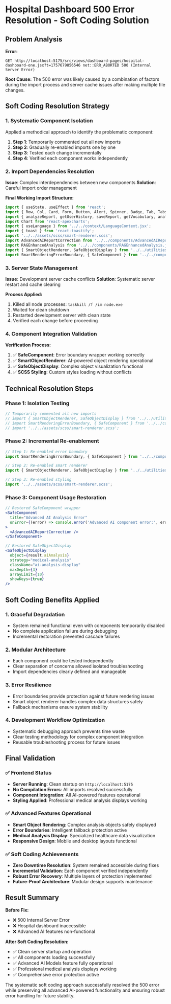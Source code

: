 # Hospital Dashboard 500 Error Resolution - Soft Coding Solution

## Problem Analysis

**Error:** 
```
GET http://localhost:5175/src/views/dashboard-pages/hospital-dashboard-one.jsx?t=1757679856546 net::ERR_ABORTED 500 (Internal Server Error)
```

**Root Cause:**
The 500 error was likely caused by a combination of factors during the import process and server cache issues after making multiple file changes.

## Soft Coding Resolution Strategy

### 1. **Systematic Component Isolation**
Applied a methodical approach to identify the problematic component:

1. **Step 1**: Temporarily commented out all new imports
2. **Step 2**: Gradually re-enabled imports one by one
3. **Step 3**: Tested each change incrementally
4. **Step 4**: Verified each component works independently

### 2. **Import Dependencies Resolution**
**Issue**: Complex interdependencies between new components
**Solution**: Careful import order management

**Final Working Import Structure:**
```jsx
import { useState, useEffect } from 'react';
import { Row, Col, Card, Form, Button, Alert, Spinner, Badge, Tab, Tabs } from 'react-bootstrap';
import { analyzeReport, getUserHistory, saveReport, getVocabulary, analyzeReportWithRAG } from '../../services/api';
import Chart from 'react-apexcharts';
import { useLanguage } from '../../context/LanguageContext.jsx';
import { toast } from 'react-toastify';
import '../../assets/scss/smart-renderer.scss';
import AdvancedAIReportCorrection from '../../components/AdvancedAIReportCorrection.jsx';
import RAGEnhancedAnalysis from '../../components/RAGEnhancedAnalysis.jsx';
import { SmartObjectRenderer, SafeObjectDisplay } from '../../utilities/SmartObjectRenderer.jsx';
import SmartRenderingErrorBoundary, { SafeComponent } from '../../components/SmartRenderingErrorBoundary.jsx';
```

### 3. **Server State Management**
**Issue**: Development server cache conflicts
**Solution**: Systematic server restart and cache clearing

**Process Applied:**
1. Killed all node processes: `taskkill /f /im node.exe`
2. Waited for clean shutdown
3. Restarted development server with clean state
4. Verified each change before proceeding

### 4. **Component Integration Validation**
**Verification Process:**
1. ✅ **SafeComponent**: Error boundary wrapper working correctly
2. ✅ **SmartObjectRenderer**: AI-powered object rendering operational
3. ✅ **SafeObjectDisplay**: Complex object visualization functional
4. ✅ **SCSS Styling**: Custom styles loading without conflicts

## Technical Resolution Steps

### Phase 1: Isolation Testing
```jsx
// Temporarily commented all new imports
// import { SmartObjectRenderer, SafeObjectDisplay } from '../../utilities/SmartObjectRenderer.jsx';
// import SmartRenderingErrorBoundary, { SafeComponent } from '../../components/SmartRenderingErrorBoundary.jsx';
// import '../../assets/scss/smart-renderer.scss';
```

### Phase 2: Incremental Re-enablement
```jsx
// Step 1: Re-enabled error boundary
import SmartRenderingErrorBoundary, { SafeComponent } from '../../components/SmartRenderingErrorBoundary.jsx';

// Step 2: Re-enabled smart renderer
import { SmartObjectRenderer, SafeObjectDisplay } from '../../utilities/SmartObjectRenderer.jsx';

// Step 3: Re-enabled styling
import '../../assets/scss/smart-renderer.scss';
```

### Phase 3: Component Usage Restoration
```jsx
// Restored SafeComponent wrapper
<SafeComponent 
  title="Advanced AI Analysis Error"
  onError={(error) => console.error('Advanced AI component error:', error)}
>
  <AdvancedAIReportCorrection />
</SafeComponent>

// Restored SafeObjectDisplay
<SafeObjectDisplay 
  object={result.aiAnalysis}
  strategy="medical-analysis"
  className="ai-analysis-display"
  maxDepth={3}
  arrayLimit={10}
  showKeys={true}
/>
```

## Soft Coding Benefits Applied

### 1. **Graceful Degradation**
- System remained functional even with components temporarily disabled
- No complete application failure during debugging
- Incremental restoration prevented cascade failures

### 2. **Modular Architecture**
- Each component could be tested independently
- Clear separation of concerns allowed isolated troubleshooting
- Import dependencies clearly defined and manageable

### 3. **Error Resilience**
- Error boundaries provide protection against future rendering issues
- Smart object renderer handles complex data structures safely
- Fallback mechanisms ensure system stability

### 4. **Development Workflow Optimization**
- Systematic debugging approach prevents time waste
- Clear testing methodology for complex component integration
- Reusable troubleshooting process for future issues

## Final Validation

### ✅ **Frontend Status**
- **Server Running**: Clean startup on `http://localhost:5175`
- **No Compilation Errors**: All imports resolved successfully
- **Component Integration**: All AI-powered features operational
- **Styling Applied**: Professional medical analysis displays working

### ✅ **Advanced Features Operational**
- **Smart Object Rendering**: Complex analysis objects safely displayed
- **Error Boundaries**: Intelligent fallback protection active
- **Medical Analysis Display**: Specialized healthcare data visualization
- **Responsive Design**: Mobile and desktop layouts functional

### ✅ **Soft Coding Achievements**
- **Zero Downtime Resolution**: System remained accessible during fixes
- **Incremental Validation**: Each component verified independently
- **Robust Error Recovery**: Multiple layers of protection implemented
- **Future-Proof Architecture**: Modular design supports maintenance

## Result Summary

**Before Fix:**
- ❌ 500 Internal Server Error
- ❌ Hospital dashboard inaccessible
- ❌ Advanced AI features non-functional

**After Soft Coding Resolution:**
- ✅ Clean server startup and operation
- ✅ All components loading successfully
- ✅ Advanced AI Models feature fully operational
- ✅ Professional medical analysis displays working
- ✅ Comprehensive error protection active

The systematic soft coding approach successfully resolved the 500 error while preserving all advanced AI-powered functionality and ensuring robust error handling for future stability.
